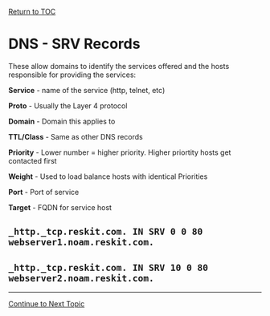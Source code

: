 <a href="https://github.com/CyberTrainingUSAF/08-Network-Programming/blob/master/00-Table-of-Contents.md" > Return to TOC </a>

# DNS - SRV Records

These allow domains to identify the services offered and the hosts responsible for providing the services:

**Service** - name of the service \(http, telnet, etc\)

**Proto** - Usually the Layer 4 protocol

**Domain** - Domain this applies to

**TTL/Class** - Same as other DNS records

**Priority** - Lower number = higher priority. Higher priortity hosts get contacted first

**Weight** - Used to load balance hosts with identical Priorities

**Port** - Port of service

**Target** - FQDN for service host

## `_http._tcp.reskit.com. IN SRV 0 0 80 webserver1.noam.reskit.com.`

## `_http._tcp.reskit.com. IN SRV 10 0 80 webserver2.noam.reskit.com.`

---
<a href="https://github.com/CyberTrainingUSAF/08-Network-Programming/blob/master/07-osi-layer-7/dns-resolution.md" > Continue to Next Topic </a>

